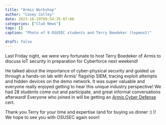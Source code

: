 ```yaml
---
title: "Armis Workshop"
author: "Casey Colley"
date: 2023-10-29T09:54:35-07:00
categories: ["Club News"]
tags: []
caption: "Photo of 9 OSUSEC students and Terry Boedeker (topmost)"

draft: false
---
```


Last Friday night, we were very fortunate to host Terry Boedeker of Armis to discuss IoT security in preparation for Cyberforce next weekend! 

He talked about the importance of cyber-physical security and guided us through a hands-on lab with Armis' flagship SIEM, tracing exploit attempts and hidden devices on the demo network. It was super valuable and everyone really enjoyed getting to hear this unique industry perspective! We had 28 students come out and participate, and great informal conversations afterward! Everyone who joined in will be getting an [Armis Cyber Defense](https://www.credly.com/org/armis/badge/cyber-defense-core) cert.

Thank you Terry for your time and expertise (and for buying us dinner :) )! We hope to see you with OSUSEC again soon!
